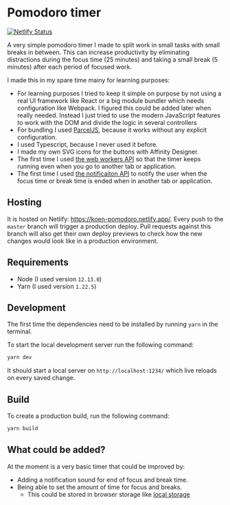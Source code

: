 # Pomodoro timer

[![Netlify Status](https://api.netlify.com/api/v1/badges/870f8b50-2503-4368-84d4-222d54e9885f/deploy-status)](https://app.netlify.com/sites/koen-pomodoro/deploys)

A very simple pomodoro timer I made to split work in small tasks with small breaks
in between. This can increase productivity by eliminating distractions during the
focus time (25 minutes) and taking a small break (5 minutes) after each period of
focused work.

I made this in my spare time mainy for learning purposes:
- For learning purposes I tried to keep it simple on purpose by not using a real UI
  framework like React or a big module bundler which needs configuration like Webpack.
  I figured this could be added later when really needed. Instead I just tried to use
  the modern JavaScript features to work with the DOM and divide the logic in several
  controllers
- For bundling I used [ParcelJS](https://parceljs.org/), because it works
without any explicit configuration.
- I used Typescript, because I never used it before.
- I made my own SVG icons for the buttons with Affinity Designer.
- The first time I used [the web workers API](https://developer.mozilla.org/en-US/docs/Web/API/Web_Workers_API/Using_web_workers)
  so that the timer keeps running even when you go to another tab or application.
- The first time I used [the notificaiton API](https://developer.mozilla.org/en-US/docs/Web/API/notification)
  to notify the user when the focus time or break time is ended when in another tab
  or application.

## Hosting

It is hosted on Netlify: https://koen-pomodoro.netlify.app/. Every push
to the `master` branch will trigger a production deploy. Pull requests against
this branch will also get their own deploy previews to check how the new changes
would look like in a production environment.

## Requirements

- Node (I used version `12.13.0`)
- Yarn (I used version `1.22.5`)

## Development

The first time the dependencies need to be installed by running `yarn` in the terminal.

To start the local development server run the following command:

```bash
yarn dev
```

It should start a local server on `http://localhost:1234/` which live reloads on
every saved change.

## Build

To create a production build, run the following command:

```bash
yarn build
```

## What could be added?

At the moment is a very basic timer that could be improved by:
- Adding a notification sound for end of focus and break time.
- Being able to set the amount of time for focus and breaks.
  - This could be stored in browser storage like
    [local storage](https://developer.mozilla.org/en-US/docs/Web/API/Window/localStorage)
